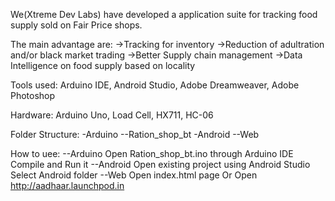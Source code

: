 We(Xtreme Dev Labs) have developed a application suite for tracking food supply sold on Fair Price shops.

The main advantage are:
	->Tracking for inventory
	->Reduction of adultration and/or black market trading
	->Better Supply chain management
	->Data Intelligence on food supply based on locality

Tools used:
	Arduino IDE, Android Studio, Adobe Dreamweaver, Adobe Photoshop

Hardware:
	Arduino Uno, Load Cell, HX711, HC-06

Folder Structure:
	-Arduino
		--Ration_shop_bt
	-Android
	--Web

How to uee:
	--Arduino
		Open Ration_shop_bt.ino through Arduino IDE
		Compile and Run it
	--Android
		Open existing project using Android Studio
		Select Android folder
	--Web
		Open index.html page
		Or
		Open http://aadhaar.launchpod.in



